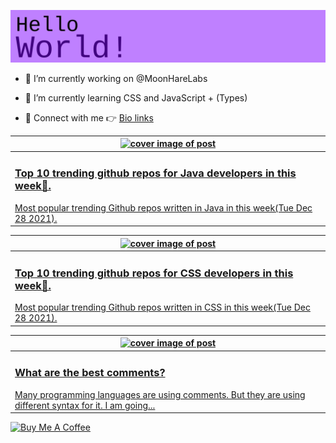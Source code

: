[![Hello World!](https://github.com/ksenginew/ksenginew/raw/main/header.svg)](#nolink)

- 🔭 I’m currently working on @MoonHareLabs  

- 🌱 I’m currently learning CSS and JavaScript + (Types)    

- 💌 Connect with me 👉 [Bio links](https://ksengine.bio.link)

<!-- blog  posts start -->
<a href="https://dev.to/ksengine/top-10-trending-github-repos-for-java-developers-in-this-week-1p4l">
<table>
<thead>
<tr>
<th>
<img src="https://res.cloudinary.com/practicaldev/image/fetch/s--5nWPTtl3--/c_imagga_scale,f_auto,fl_progressive,h_420,q_auto,w_1000/https://images.unsplash.com/photo-1413745094207-a01b234cc32f%3Fcrop%3Dentropy%26cs%3Dtinysrgb%26fit%3Dmax%26fm%3Djpg%26ixid%3DMnwyODI4ODF8MHwxfHJhbmRvbXx8fHx8fHx8fDE2NDA2OTEzODA%26ixlib%3Drb-1.2.1%26q%3D80%26w%3D1080" alt="cover image of post" width="500px" height="auto"/>
</th>
</tr>
</thead>
<tbody>
<tr>
<td>
<h3>Top 10 trending github repos for Java developers in this week👋.</h3>
Most popular trending Github repos written in Java in this week(Tue Dec 28 2021).
</td>
</tr>
</tbody>
</table>
</a>



<a href="https://dev.to/ksengine/top-10-trending-github-repos-for-css-developers-in-this-week-45b1">
<table>
<thead>
<tr>
<th>
<img src="https://res.cloudinary.com/practicaldev/image/fetch/s--wCcOalqc--/c_imagga_scale,f_auto,fl_progressive,h_420,q_auto,w_1000/https://images.unsplash.com/photo-1458682625221-3a45f8a844c7%3Fcrop%3Dentropy%26cs%3Dtinysrgb%26fit%3Dmax%26fm%3Djpg%26ixid%3DMnwyODI4ODF8MHwxfHJhbmRvbXx8fHx8fHx8fDE2NDA2OTExNzg%26ixlib%3Drb-1.2.1%26q%3D80%26w%3D1080" alt="cover image of post" width="500px" height="auto"/>
</th>
</tr>
</thead>
<tbody>
<tr>
<td>
<h3>Top 10 trending github repos for CSS developers in this week🙌.</h3>
Most popular trending Github repos written in CSS in this week(Tue Dec 28 2021).
</td>
</tr>
</tbody>
</table>
</a>



<a href="https://dev.to/ksengine/what-are-the-best-comments-88h">
<table>
<thead>
<tr>
<th>
<img src="https://res.cloudinary.com/practicaldev/image/fetch/s--pGyc_wFH--/c_imagga_scale,f_auto,fl_progressive,h_420,q_auto,w_1000/https://cdn.pixabay.com/photo/2021/08/09/23/22/comments-6534501_1280.png" alt="cover image of post" width="500px" height="auto"/>
</th>
</tr>
</thead>
<tbody>
<tr>
<td>
<h3>What are the best comments?</h3>
Many programming languages are using comments. But they are using different syntax for it. I am going...
</td>
</tr>
</tbody>
</table>
</a>
<!-- blog  posts end -->

<a href="https://www.buymeacoffee.com/ksengine">
  <img src="https://cdn.buymeacoffee.com/buttons/v2/default-yellow.png" alt="Buy Me A Coffee" width="200px" height="auto"/>
</a>
